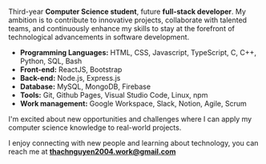 Third-year **Computer Science student**, future **full-stack developer**. My ambition is to contribute to innovative projects, collaborate with talented teams, and continuously enhance my skills to stay at the forefront of technological advancements in software development.

- **Programming Languages:**  HTML, CSS, Javascript, TypeScript, C, C++, Python, SQL, Bash
- **Front-end:** ReactJS, Bootstrap
- **Back-end:** Node.js, Express.js
- **Database:** MySQL, MongoDB, Firebase
- **Tools:** Git, Github Pages, Visual Studio Code, Linux, npm
- **Work management:** Google Workspace, Slack, Notion, Agile, Scrum

I'm excited about new opportunities and challenges where I can apply my computer science knowledge to real-world projects.

I enjoy connecting with new people and learning about technology, you can reach me at **thachnguyen2004.work@gmail.com**
